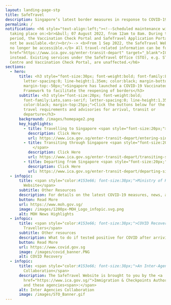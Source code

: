 ```yaml
---
layout: landing-page-stp
title: SafeTravel
description: Singapore’s latest border measures in response to COVID-19
permalink: /
notification: <h6 style="text-align:left;"><!--Scheduled maintenance will be
  taking place on:<br>&bull; 07 August 2022, from 12am to 8am. During this
  period, the Vaccination Check Portal and SafeTravel Application Portal will
  not be available.<br/><br/>--> <b>From 1 Sep 2022, the SafeTravel Website will
  no longer be accessible.</b> All travel-related information can be found on <a
  href="https://www.ica.gov.sg/enter-transit-depart" target="_blank">ICA's Corporate Website</a>
  instead. Existing services under the SafeTravel Office (STO), e.g. STO Contact
  Centre and Vaccination Check Portal, are unaffected.</h6>
sections:
  - hero:
      title: <h3 style="font-size:30px; font-weight:bold; font-family:Lato,sans-serif;
        letter-spacing:0; line-height:1.35em; color:black; margin-bottom:-50px;
        margin-top:-50px;">Singapore has launched a COVID-19 Vaccinated Travel
        Framework to facilitate the reopening of borders</h3>
      subtitle: <h3 style="font-size:20px; font-weight:bold;
        font-family:Lato,sans-serif; letter-spacing:0; line-height:1.35em;
        color:black; margin-top:25px;">Click the buttons below for the latest
        travel requirements and advisories for arrival, transit or
        departure</h3>
      background: /images/homepage2.png
      key_highlights:
        - title: Travelling to Singapore <span style="font-size:20px;"> &#187; </span>
          description: Click Here
          url: https://www.ica.gov.sg/enter-transit-depart/entering-singapore
        - title: Transiting through Singapore <span style="font-size:20px;"> &#187;
            </span>
          description: Click Here
          url: https://www.ica.gov.sg/enter-transit-depart/transiting-singapore
        - title: Departing from Singapore <span style="font-size:20px;"> &#187; </span>
          description: Click Here
          url: https://www.ica.gov.sg/enter-transit-depart/departing-singapore
  - infopic:
      title: <span style="color:#153e66; font-size:38px;">Ministry of Health
        Website</span>
      subtitle: Other Resources
      description: For details on the latest COVID-19 measures, news, and statistics
      button: Read More
      url: https://www.moh.gov.sg/
      image: /images/1200px-MOH_Logo_infopic.svg.png
      alt: MOH News Highlights
  - infopic:
      title: <span style="color:#153e66; font-size:38px;">COVID Recovery for
        Travellers</span>
      subtitle: Other resources
      description: What to do if tested positive for COVID after arriving in Singapore
      button: Read More
      url: https://www.covid.gov.sg
      image: /images/covid_banner.PNG
      alt: COVID Recovery
  - infopic:
      title: <span style="color:#153e66; font-size:38px;">An Inter-Agency
        Collaboration</span>
      description: The SafeTravel Website is brought to you by the <a
        href="https://www.ica.gov.sg/">Immigration & Checkpoints Authority</a>
        and these agencies<span>:</span>
      alt: Inter Agencies Collaboration
      image: /images/STO_Banner.gif
---
```

